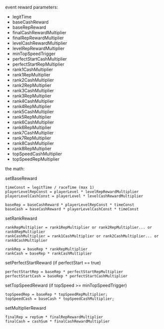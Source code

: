 event reward parameters:

 - legitTime
 - baseCashReward
 - baseRepReward
 - finalCashRewardMultiplier
 - finalRepRewardMultiplier
 - levelCashRewardMultiplier
 - levelRepRewardMultiplier
 - minTopSpeedTrigger
 - perfectStartCashMultiplier
 - perfectStartRepMultiplier
 - rank1CashMultiplier
 - rank1RepMultiplier
 - rank2CashMultiplier
 - rank2RepMultiplier
 - rank3CashMultiplier
 - rank3RepMultiplier
 - rank4CashMultiplier
 - rank4RepMultiplier
 - rank5CashMultiplier
 - rank5RepMultiplier
 - rank6CashMultiplier
 - rank6RepMultiplier
 - rank7CashMultiplier
 - rank7RepMultiplier
 - rank8CashMultiplier
 - rank8RepMultiplier
 - topSpeedCashMultiplier
 - topSpeedRepMultiplier

the math:

	
setBaseReward

    timeConst = legitTime / raceTime (max 1)
    playerLevelRepConst = playerLevel * levelRepRewardMultiplier
    playerLevelCashConst = playerLevel * levelCashRewardMultiplier
    
    baseRep = baseCashReward * playerLevelRepConst * timeConst
    baseCash = baseCashReward * playerLevelCashConst * timeConst


setRankReward

    rankRepMultiplier = rank1RepMultiplier or rank2RepMultiplier... or rank8RepMultiplier
    rankCashMultiplier = rank1CashMultiplier or rank2CashMultiplier... or rank8CashMultiplier
    
    rankRep = baseRep * rankRepMultiplier
    rankCash = baseRep * rankCashMultiplier
    
setPerfectStartReward (if perfectStart == true)

    perfectStartRep = baseRep * perfectStartRepMultiplier
    perfectStartCash = baseRep * perfectStartCashMultiplier
    
setTopSpeedReward (if topSpeed >= minTopSpeedTrigger)

    topSpeedRep = baseRep * topSpeedRepMultiplier;
    topSpeedCash = baseCash * topSpeedCashMultiplier;

setMultiplierReward

    finalRep = repSum * finalRepRewardMultiplier
    finalCash = cashSum * finalCashRewardMultiplier


